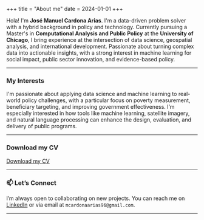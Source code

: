 +++
title = "About me"
date = 2024-01-01
+++

Hola! I'm **José Manuel Cardona Arias**. I'm a data-driven problem solver with a hybrid background in policy and technology. Currently pursuing a Master's in **Computational Analysis and Public Policy** at the **University of Chicago**, I bring experience at the intersection of data science, geospatial analysis, and international development. Passionate about turning complex data into actionable insights, with a strong interest in machine learning for social impact, public sector innovation, and evidence-based policy.

---

### My Interests

I'm passionate about applying data science and machine learning to real-world policy challenges, with a particular focus on poverty measurement, beneficiary targeting, and improving government effectiveness. I’m especially interested in how tools like machine learning, satellite imagery, and natural language processing can enhance the design, evaluation, and delivery of public programs.

---

### Download my CV

[Download my CV](/files/Jose%20Cardona%20Arias%20-%20Resume.pdf)

---

### 📫 Let’s Connect

I’m always open to collaborating on new projects. You can reach me on [LinkedIn](https://linkedin.com/in/jmcarias) or via email at `mcardonaarias96@gmail.com`.

---
